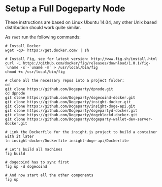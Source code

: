 # Setup a Full Dogeparty Node

These instructions are based on Linux Ubuntu 14.04, any other Unix based distribution should work quite similar.

As `root` run the following commands:


```
# Install Docker
wget -qO- https://get.docker.com/ | sh

# Install Fig, see for latest version: http://www.fig.sh/install.html
curl -L https://github.com/docker/fig/releases/download/1.0.1/fig-`uname -s`-`uname -m` > /usr/local/bin/fig
chmod +x /usr/local/bin/fig

# Clone all the necessary repos into a project folder:
cd
git clone https://github.com/Dogeparty/dpnode.git
cd dpnode
git clone https://github.com/Dogeparty/dogecoind-docker.git
git clone https://github.com/Dogeparty/insight-docker.git
git clone https://github.com/Dogeparty/insight-doge-api.git
git clone https://github.com/Dogeparty/dogepartyd-docker.git
git clone https://github.com/Dogeparty/dogeblockd-docker.git
git clone https://github.com/Dogeparty/dogeparty-wallet-dev-server-docker.git

# Link the Dockerfile for the insight.js project to build a container with it later
ln insight-docker/Dockerfile insight-doge-api/Dockerfile

# Let's build all machines
fig build

# dogecoind has to sync first
fig up -d dogecoind

# And now start all the other components
fig up
```

